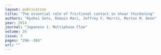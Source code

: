 ```yaml
---
layout: publication
title: "The essential role of frictional contact in shear thickening"
authors: "Ryohei Seto, Romain Mari, Jeffrey F. Morris, Morton M. Denn"
year: 2014
journal: "Japanese J. Multiphase Flow"
volume: 28
issue: 3
pages: "296--303"
url: ""
---
```

